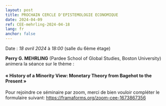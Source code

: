 ```yaml
---
layout: post
title: PROCHAIN CERCLE D'EPISTEMOLOGIE ECONOMIQUE
date: 2024-04-09
ref: CEE-mehrling-2024-04-18
lang: fr
anchor: false
---
```


<i class="fas fa-table"></i> Date : _18 avril 2024_ à _18:00_ (salle du 6ème étage)

**Perry G. MEHRLING** (Pardee School of Global Studies, Boston University) animera la séance sur le thème :

#### « History of a Minority View:  Monetary Theory from Bagehot to the Present »

Pour rejoindre ce séminaire par zoom, merci de bien vouloir compléter le formulaire suivant: https://framaforms.org/zoom-cee-1673867356 

